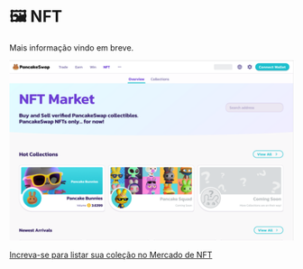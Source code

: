 # 🖼 NFT

Mais informação vindo em breve.

![](../.gitbook/assets/screen-shot-2021-09-29-at-21.11.40.png)

[Increva-se para listar sua coleção no Mercado de NFT](broken-reference)
